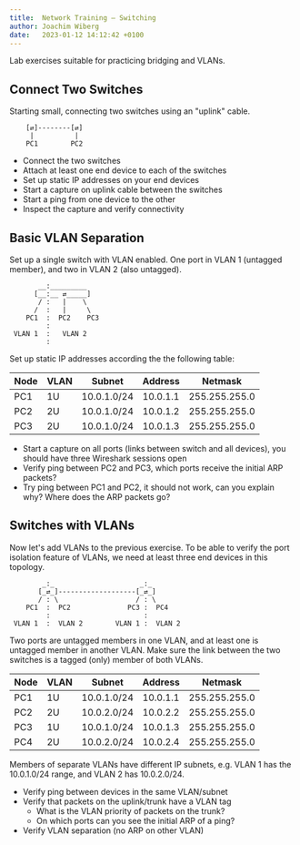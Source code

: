 ```yaml
---
title:  Network Training — Switching
author: Joachim Wiberg
date:   2023-01-12 14:12:42 +0100
---
```


Lab exercises suitable for practicing bridging and VLANs.

<!-- more -->

## Connect Two Switches

Starting small, connecting two switches using an "uplink" cable.

        [⇄]--------[⇄]
         |          |
        PC1        PC2

 - Connect the two switches
 - Attach at least one end device to each of the switches
 - Set up static IP addresses on your end devices
 - Start a capture on uplink cable between the switches
 - Start a ping from one device to the other
 - Inspect the capture and verify connectivity


## Basic VLAN Separation

Set up a single switch with VLAN enabled.  One port in VLAN 1 (untagged
member), and two in VLAN 2 (also untagged).

           __:_________
          [__:__ ⇄_____]
           / :   |    \
          /  :   |     \
        PC1  :  PC2    PC3
             :
     VLAN 1  :   VLAN 2
	         :

Set up static IP addresses according the the following table:

| **Node** | **VLAN** | **Subnet**  | **Address** | **Netmask**   |
|----------|----------|-------------|-------------|---------------|
| PC1      | 1U       | 10.0.1.0/24 | 10.0.1.1    | 255.255.255.0 |
| PC2      | 2U       | 10.0.1.0/24 | 10.0.1.2    | 255.255.255.0 |
| PC3      | 2U       | 10.0.1.0/24 | 10.0.1.3    | 255.255.255.0 |

 - Start a capture on all ports (links between switch and all devices),
   you should have three Wireshark sessions open
 - Verify ping between PC2 and PC3, which ports receive the initial ARP packets?
 - Try ping between PC1 and PC2, it should not work, can you explain
   why?  Where does the ARP packets go?
 

## Switches with VLANs

Now let's add VLANs to the previous exercise.  To be able to verify the
port isolation feature of VLANs, we need at least three end devices in
this topology.

            _:_                     _:_
           [_⇄_]-------------------[_⇄_]
           / : \                   / : \
        PC1  :  PC2              PC3 :  PC4
             :                       :
     VLAN 1  :  VLAN 2        VLAN 1 :  VLAN 2

Two ports are untagged members in one VLAN, and at least one is untagged
member in another VLAN.  Make sure the link between the two switches is
a tagged (only) member of both VLANs.

| **Node** | **VLAN** | **Subnet**  | **Address** | **Netmask**   |
|----------|----------|-------------|-------------|---------------|
| PC1      | 1U       | 10.0.1.0/24 | 10.0.1.1    | 255.255.255.0 |
| PC2      | 2U       | 10.0.2.0/24 | 10.0.2.2    | 255.255.255.0 |
| PC3      | 1U       | 10.0.1.0/24 | 10.0.1.3    | 255.255.255.0 |
| PC4      | 2U       | 10.0.2.0/24 | 10.0.2.4    | 255.255.255.0 |

Members of separate VLANs have different IP subnets, e.g. VLAN 1 has the
10.0.1.0/24 range, and VLAN 2 has 10.0.2.0/24.

 - Verify ping between devices in the same VLAN/subnet
 - Verify that packets on the uplink/trunk have a VLAN tag
   - What is the VLAN priority of packets on the trunk?
   - On which ports can you see the initial ARP of a ping?
 - Verify VLAN separation (no ARP on other VLAN)


